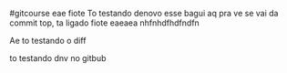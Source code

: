 #gitcourse
eae fiote
To testando denovo esse bagui aq pra ve se vai da commit top, ta ligado fiote
eaeaea
nhfnhdfhdfndfn


Ae to testando o diff

to testando dnv no gitbub

